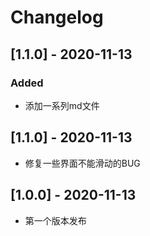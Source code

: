 # Changelog
## [1.1.0] - 2020-11-13
### Added
- 添加一系列md文件

## [1.1.0] - 2020-11-13

- 修复一些界面不能滑动的BUG

## [1.0.0] - 2020-11-13

- 第一个版本发布
